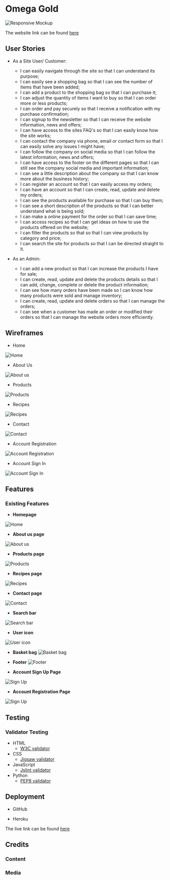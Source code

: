 # Omega Gold
![Responsive Mockup](...)

The website link can be found [here](...)

## User Stories
- As a Site User/ Customer: 
    -	I can easily navigate through the site so that I can understand its purpose;
    -   I can easily see a shopping bag so that I can see the number of items that have been added;
    -	I can add a product to the shopping bag so that I can purchase it;
    -   I can adjust the quantity of items I want to buy so that I can order more or less products;
    -	I can order and pay securely so that I receive a notification with my purchase confirmation;
    -	I can signup to the newsletter so that I can receive the website information, news and offers;
    -	I can have access to the sites FAQ's so that I can easily know how the site works;
    -	I can contact the company via phone, email or contact form so that I can easily solve any issues I might have;
    -	I can follow the company on social media so that I can follow the latest information, news and offers;
    -	I can have access to the footer on the different pages so that I can still see the company social media and important information;
    -	I can see a little description about the company so that I can know more about the business history;
    -	I can register an account so that I can easily access my orders;
    -	I can have an account so that I can create, read, update and delete my orders;
    -	I can see the products available for purchase so that I can buy them;
    -	I can see a short description of the products so that I can better understand what is being sold;
    -	I can make a online payment for the order so that I can save time;
    -	I can access recipes so that I can get ideas on how to use the products offered on the website;
    -	I can filter the products so that so that I can view products by category and price;
    -	I can search the site for products so that I can be directed straight to it.


- As an Admin:

    -   I can add a new product so that I can increase the products I have for sale;
    -	I can create, read, update and delete the products details so that I can add, change, complete or delete the product information;
    -   I can see how many orders have been made so I can know how many products were sold and manage inventory;
    -	I can create, read, update and delete orders so that I can manage the orders;
    -	I can see when a customer has made an order or modified their orders so that I can manage the website orders more efficiently.

## Wireframes
- Home

![Home](https://user-images.githubusercontent.com/83631970/177780251-113436e0-2210-4d01-a73c-5e20dac32723.png)

- About Us

![About us](https://user-images.githubusercontent.com/83631970/177780293-028c5428-bd64-48cf-bcef-95a11d0aaaca.png)

- Products

![Products](https://user-images.githubusercontent.com/83631970/177780308-f117e3cc-f956-4013-9c29-afeb78275300.png)

- Recipes

![Recipes](https://user-images.githubusercontent.com/83631970/177780320-769b18da-7cfc-42cb-9faf-8a006a7b6b3f.png)

- Contact

![Contact](https://user-images.githubusercontent.com/83631970/177780332-711f2371-ab96-4141-8aa9-f17386b27c41.png)

- Account Registration

![Account Registration](https://user-images.githubusercontent.com/83631970/177780339-c36448ff-2096-4d47-8114-eea49dfb60b7.png)

- Account Sign In 

![Account Sign In](https://user-images.githubusercontent.com/83631970/177780350-d1b19f02-65e3-4648-bcaf-a34035b0670e.png)

## Features 

### Existing Features

- __Homepage__

![Home](...)

- __About us page__

![About us](...)

- __Products page__

![Products](...)

- __Recipes page__

![Recipes](...)

- __Contact page__ 

![Contact](...)

- __Search bar__

![Search bar](...)

- __User icon__

![User icon](...)

- __Basket bag__
![Basket bag](...)

- __Footer__
![Footer](...)

- __Account Sign Up Page__

![Sign Up](...)

- __Account Registration Page__

![Sign Up](...)

## Testing


### Validator Testing 

- HTML
    - [W3C validator](https://validator.w3.org/)
- CSS
    - [Jigsaw validator](https://jigsaw.w3.org/css-validator/)
- JavaScript
    - [Jslint validator](https://www.jslint.com/)
- Python
    - [PEP8 validator](http://pep8online.com/)
 

## Deployment

- GitHub 

- Heroku

The live link can be found [here](...)


## Credits

### Content 

### Media